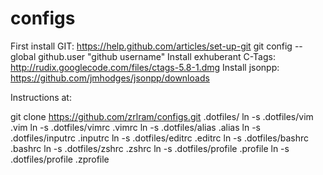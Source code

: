 configs
=======

First install GIT: https://help.github.com/articles/set-up-git
		   git config --global github.user "github username"
Install exhuberant C-Tags: http://rudix.googlecode.com/files/ctags-5.8-1.dmg
Install jsonpp: https://github.com/jmhodges/jsonpp/downloads

Instructions at:    

git clone https://github.com/zrlram/configs.git .dotfiles/
ln -s .dotfiles/vim .vim
ln -s .dotfiles/vimrc .vimrc
ln -s .dotfiles/alias .alias
ln -s .dotfiles/inputrc .inputrc
ln -s .dotfiles/editrc .editrc
ln -s .dotfiles/bashrc .bashrc
ln -s .dotfiles/zshrc .zshrc
ln -s .dotfiles/profile .profile
ln -s .dotfiles/profile .zprofile
